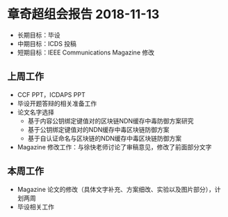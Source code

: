 # 章奇超组会报告 2018-11-13
- 长期目标：毕设
- 中期目标：ICDS 投稿
- 短期目标：IEEE Communications Magazine 修改

## 上周工作
- CCF PPT，ICDAPS PPT
- 毕设开题答辩的相关准备工作
- 论文名字选择
   - 基于内容公钥绑定键值对的区块链NDN缓存中毒防御方案研究
   - 基于公钥绑定键值对的NDN缓存中毒区块链防御方案
   - 基于自认证命名与区块链的NDN缓存中毒区块链防御方案
- Magazine 修改工作：与徐快老师讨论了审稿意见，修改了前面部分文字

## 本周工作
- Magazine 论文的修改（具体文字补充、方案细改、实验以及图片部分），计划两周
- 毕设相关工作
